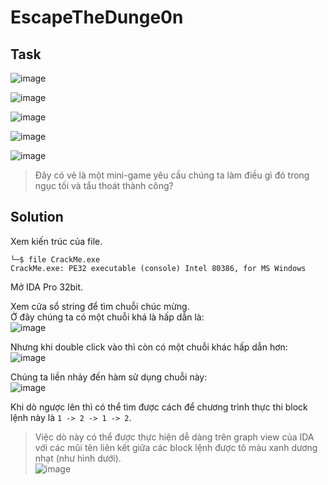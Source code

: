 # EscapeTheDunge0n
## Task
![image](https://user-images.githubusercontent.com/44528004/120316045-30739280-c307-11eb-8c9b-7baecb7a8432.png)  

![image](https://user-images.githubusercontent.com/44528004/120316186-56993280-c307-11eb-96ae-044a9faa2d34.png)  

![image](https://user-images.githubusercontent.com/44528004/120316207-5b5de680-c307-11eb-9029-97aad44dc8f2.png)  

![image](https://user-images.githubusercontent.com/44528004/120316219-60bb3100-c307-11eb-8dfc-42e27f26d7e7.png)  

![image](https://user-images.githubusercontent.com/44528004/120316240-66b11200-c307-11eb-9016-44a6b4eee7d6.png)  

> Đây có vẻ là một mini-game yêu cầu chúng ta làm điều gì đó trong ngục tối và tẩu thoát thành công?  

## Solution
Xem kiến trúc của file.  
```
└─$ file CrackMe.exe
CrackMe.exe: PE32 executable (console) Intel 80386, for MS Windows
```  

Mở IDA Pro 32bit.  

Xem cửa sổ string để tìm chuỗi chúc mừng.  
Ở đây chúng ta có một chuỗi khá là hấp dẫn là:  
![image](https://user-images.githubusercontent.com/44528004/120317894-5ef26d00-c309-11eb-80c4-6565d60f9e29.png)  

Nhưng khi double click vào thì còn có một chuỗi khác hấp dẫn hơn:  
![image](https://user-images.githubusercontent.com/44528004/120319909-b691d800-c30b-11eb-850b-5672535bbb81.png)  

Chúng ta liền nhảy đến hàm sử dụng chuỗi này:  
![image](https://user-images.githubusercontent.com/44528004/120319955-ca3d3e80-c30b-11eb-9ac0-8a97c7a9d364.png)  

Khi dò ngược lên thì có thể tìm được cách để chương trình thực thi block lệnh này là `1 -> 2 -> 1 -> 2`.  
> Việc dò này có thể được thực hiện dễ dàng trên graph view của IDA với các mũi tên liên kết giữa các block lệnh được tô màu xanh dương nhạt (như hình dưới).  
> ![image](https://user-images.githubusercontent.com/44528004/120321190-310f2780-c30d-11eb-9d28-96d6d0520c18.png)
